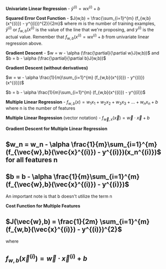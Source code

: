**Univariate Linear Regression** - $\hat{y}^{(i)} = wx^{(i)} + b$

**Squared Error Cost Function** -  $J(w,b) = \frac{\sum_{i=1}^{m} (f_{w,b}(x^{(i)}) - y^{(i)})^{2}}{2m}$ where m is the number of training examples, $\hat{y}^(i)$ or $f_{w,b}(x^{(i)}$ is the value of the line that we're proposing, and $y^{(i)}$ is the actual value. Remember that $f_{w,b}(x^{(i)} = wx^{(i)} + b$ from univariate linear regression above.

**Gradient Descent** - $w = w - \alpha (\frac{\partial}{\partial w}J(w,b))$ and $b = b - \alpha (\frac{\partial}{\partial b}J(w,b))$

**Gradient Descent (without derivatives)**

$w = w - \alpha \frac{1}{m}\sum_{i=1}^{m} (f_{w,b}(x^{(i)}) - y^{(i)})(x^{(i)})$

$b = b - \alpha \frac{1}{m}\sum_{i=1}^{m} (f_{w,b}(x^{(i)}) - y^{(i)})$

**Multiple Linear Regression** - $f_{w,b}(x) = w_{1}x_{1}+w_{2}x_{2}+w_{3}x_{3}+...+w_{n}x_{n}+b$ where n is the number of features

**Multiple Linear Regression** (vector notation) - $f_{\vec{w},x}(\vec{x})=\vec{w} \cdot \vec{x} + b$

**Gradient Descent for Multiple Linear Regression**

## $w_n = w_n - \alpha \frac{1}{m}\sum_{i=1}^{m} (f_{\vec{w},b}(\vec{x}^{(i)}) - y^{(i)})(x_n^{(i)})$ for all features n

## $b = b - \alpha \frac{1}{m}\sum_{i=1}^{m} (f_{\vec{w},b}(\vec{x}^{(i)}) - y^{(i)})$ 

An important note is that b doesn't utilize the term n

**Cost Function for Multiple Features**

## $J(\vec{w},b) = \frac{1}{2m} \sum_{i=1}^{m} (f_{w,b}(\vec{x}^{(i)}) - y^{(i)})^{2}$

where

## $f_{w,b}(\vec{x}^{(i)}) = \vec{w} \cdot \vec{x}^{(i)} + b$